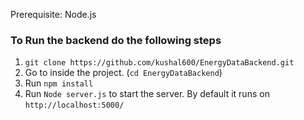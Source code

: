 Prerequisite: Node.js
### To Run the backend do the following steps

1) `git clone https://github.com/kushal600/EnergyDataBackend.git`
2)  Go to inside the project. (`cd EnergyDataBackend`)
3)  Run `npm install`
4)  Run `Node server.js` to start the server. By default it runs on `http://localhost:5000/`
